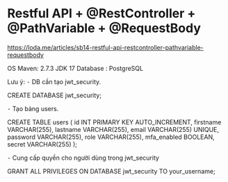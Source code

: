 
# Restful API + @RestController + @PathVariable + @RequestBody
https://loda.me/articles/sb14-restful-api-restcontroller-pathvariable-requestbody


OS
Maven: 2.7.3
JDK 17
Database : PostgreSQL

Lưu ý:
⁃	DB cần tạo jwt_security.

CREATE DATABASE jwt_security;

⁃	Tạo bảng users.

CREATE TABLE users (
	id INT PRIMARY KEY AUTO_INCREMENT,
	firstname VARCHAR(255),
	lastname VARCHAR(255),
	email VARCHAR(255) UNIQUE,
	password VARCHAR(255),
	role VARCHAR(255),
	mfa_enabled BOOLEAN,
	secret VARCHAR(255)
);

⁃	Cung cấp quyền cho người dùng trong jwt_security

GRANT ALL PRIVILEGES ON DATABASE jwt_security TO your_username;
